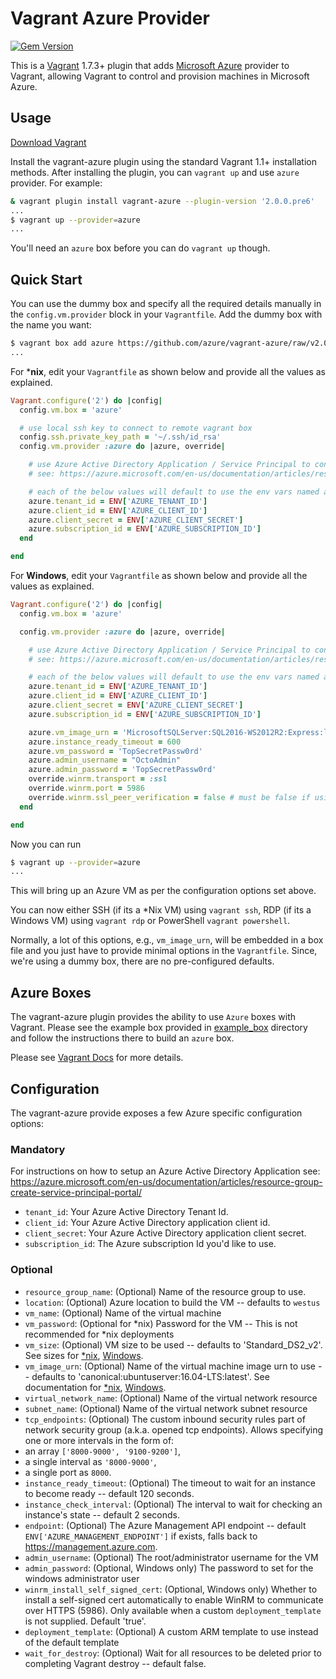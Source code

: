# Vagrant Azure Provider

[![Gem Version](https://badge.fury.io/rb/vagrant-azure.png)](https://rubygems.org/gems/vagrant-azure)

This is a [Vagrant](http://www.vagrantup.com) 1.7.3+ plugin that adds [Microsoft Azure](https://azure.microsoft.com)
provider to Vagrant, allowing Vagrant to control and provision machines in Microsoft Azure.

## Usage

[Download Vagrant](http://www.vagrantup.com/downloads.html)

Install the vagrant-azure plugin using the standard Vagrant 1.1+ installation methods. After installing the plugin, you can ```vagrant up``` and use ```azure``` provider. For example:

```sh
& vagrant plugin install vagrant-azure --plugin-version '2.0.0.pre6'
...
$ vagrant up --provider=azure
...
```

You'll need an ```azure``` box before you can do ```vagrant up``` though.

## Quick Start

You can use the dummy box and specify all the required details manually in the ```config.vm.provider``` block in your ```Vagrantfile```. Add the dummy box with the name you want:

```sh
$ vagrant box add azure https://github.com/azure/vagrant-azure/raw/v2.0/dummy.box
...
```

For ***nix**, edit your `Vagrantfile` as shown below and provide all the values as explained.

```ruby
Vagrant.configure('2') do |config|
  config.vm.box = 'azure'

  # use local ssh key to connect to remote vagrant box
  config.ssh.private_key_path = '~/.ssh/id_rsa'
  config.vm.provider :azure do |azure, override|

    # use Azure Active Directory Application / Service Principal to connect to Azure
    # see: https://azure.microsoft.com/en-us/documentation/articles/resource-group-create-service-principal-portal/

    # each of the below values will default to use the env vars named as below if not specified explicitly
    azure.tenant_id = ENV['AZURE_TENANT_ID']
    azure.client_id = ENV['AZURE_CLIENT_ID']
    azure.client_secret = ENV['AZURE_CLIENT_SECRET']
    azure.subscription_id = ENV['AZURE_SUBSCRIPTION_ID']
  end

end
```

For **Windows**, edit your `Vagrantfile` as shown below and provide all the values as explained.

```ruby
Vagrant.configure('2') do |config|
  config.vm.box = 'azure'

  config.vm.provider :azure do |azure, override|

    # use Azure Active Directory Application / Service Principal to connect to Azure
    # see: https://azure.microsoft.com/en-us/documentation/articles/resource-group-create-service-principal-portal/

    # each of the below values will default to use the env vars named as below if not specified explicitly
    azure.tenant_id = ENV['AZURE_TENANT_ID']
    azure.client_id = ENV['AZURE_CLIENT_ID']
    azure.client_secret = ENV['AZURE_CLIENT_SECRET']
    azure.subscription_id = ENV['AZURE_SUBSCRIPTION_ID']

    azure.vm_image_urn = 'MicrosoftSQLServer:SQL2016-WS2012R2:Express:latest'
    azure.instance_ready_timeout = 600
    azure.vm_password = 'TopSecretPassw0rd'
    azure.admin_username = "OctoAdmin"
    azure.admin_password = 'TopSecretPassw0rd'
    override.winrm.transport = :ssl
    override.winrm.port = 5986
    override.winrm.ssl_peer_verification = false # must be false if using a self signed cert
  end

end
```

Now you can run

```sh
$ vagrant up --provider=azure
...
```

This will bring up an Azure VM as per the configuration options set above.

You can now either SSH (if its a *Nix VM) using ```vagrant ssh```, RDP (if its a Windows VM) using ```vagrant rdp``` or PowerShell ```vagrant powershell```.

Normally, a lot of this options, e.g., ```vm_image_urn```, will be embedded in a box file and you just have to provide minimal options in the ```Vagrantfile```. Since, we're using a dummy box, there are no pre-configured defaults.

## Azure Boxes

The vagrant-azure plugin provides the ability to use ```Azure``` boxes with Vagrant. Please see the example box provided in [example_box](https://github.com/azure/vagrant-azure/tree/v2.0/example_box) directory and follow the instructions there to build an ```azure``` box.

Please see [Vagrant Docs](http://docs.vagrantup.com/v2/) for more details.

## Configuration

The vagrant-azure provide exposes a few Azure specific configuration options:

### Mandatory

For instructions on how to setup an Azure Active Directory Application see: <https://azure.microsoft.com/en-us/documentation/articles/resource-group-create-service-principal-portal/>

* `tenant_id`: Your Azure Active Directory Tenant Id.
* `client_id`: Your Azure Active Directory application client id.
* `client_secret`: Your Azure Active Directory application client secret.
* `subscription_id`: The Azure subscription Id you'd like to use.

### Optional

* `resource_group_name`: (Optional) Name of the resource group to use.
* `location`: (Optional) Azure location to build the VM -- defaults to `westus`
* `vm_name`: (Optional) Name of the virtual machine
* `vm_password`: (Optional for *nix) Password for the VM -- This is not recommended for *nix deployments
* `vm_size`: (Optional) VM size to be used -- defaults to 'Standard_DS2_v2'. See sizes for [*nix](https://azure.microsoft.com/en-us/documentation/articles/virtual-machines-linux-sizes/), [Windows](https://azure.microsoft.com/en-us/documentation/articles/virtual-machines-windows-sizes/).
* `vm_image_urn`: (Optional) Name of the virtual machine image urn to use -- defaults to 'canonical:ubuntuserver:16.04-LTS:latest'. See documentation for [*nix](https://azure.microsoft.com/en-us/documentation/articles/virtual-machines-linux-cli-ps-findimage/), [Windows](https://docs.microsoft.com/en-us/azure/virtual-machines/virtual-machines-windows-cli-ps-findimage).
* `virtual_network_name`: (Optional) Name of the virtual network resource
* `subnet_name`: (Optional) Name of the virtual network subnet resource
* `tcp_endpoints`: (Optional) The custom inbound security rules part of network security group (a.k.a. opened tcp endpoints). Allows specifying one or more intervals in the form of:
 * an array `['8000-9000', '9100-9200']`, 
 * a single interval as `'8000-9000'`,
 * a single port as `8000`.
* `instance_ready_timeout`: (Optional) The timeout to wait for an instance to become ready -- default 120 seconds.
* `instance_check_interval`: (Optional) The interval to wait for checking an instance's state -- default 2 seconds.
* `endpoint`: (Optional) The Azure Management API endpoint -- default `ENV['AZURE_MANAGEMENT_ENDPOINT']` if exists, falls back to <https://management.azure.com>.
* `admin_username`: (Optional) The root/administrator username for the VM
* `admin_password`: (Optional, Windows only) The password to set for the windows administrator user
* `winrm_install_self_signed_cert`: (Optional, Windows only) Whether to install a self-signed cert automatically to enable WinRM to communicate over HTTPS (5986). Only available when a custom `deployment_template` is not supplied. Default 'true'.
* `deployment_template`: (Optional) A custom ARM template to use instead of the default template
* `wait_for_destroy`: (Optional) Wait for all resources to be deleted prior to completing Vagrant destroy -- default false.
